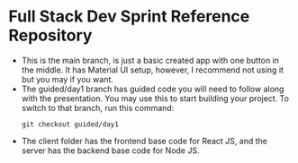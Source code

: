 # Full Stack Dev Sprint Reference Repository

- This is the main branch, is just a basic created app with one button in the middle. It has Material UI setup, however, I recommend not using it but you may if you want.
- The guided/day1 branch has guided code you will need to follow along with the presentation. You may use this to start building your project. To switch to that branch, run this command:
  ```
  git checkout guided/day1
  ```
- The client folder has the frontend base code for React JS, and the server has the backend base code for Node JS.
